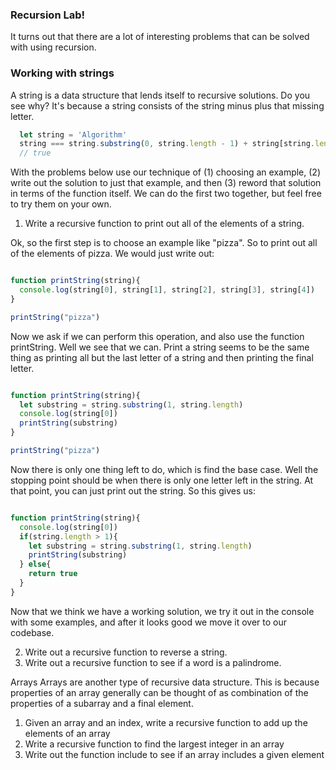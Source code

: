 ### Recursion Lab!

It turns out that there are a lot of interesting problems that can be solved with using recursion.  

### Working with strings
A string is a data structure that lends itself to recursive solutions.  Do you see why?  It's because a string consists of the string minus plus that missing letter.  
```javascript
  let string = 'Algorithm'
  string === string.substring(0, string.length - 1) + string[string.length - 1]
  // true
```
With the problems below use our technique of (1) choosing an example, (2) write out the solution to just that example, and then (3) reword that solution in terms of the function itself.  We can do the first two together, but feel free to try them on your own.

1. Write a recursive function to print out all of the elements of a string.  

Ok, so the first step is to choose an example like "pizza".  So to print out all of the elements of pizza. We would just write out:

```javascript

function printString(string){
  console.log(string[0], string[1], string[2], string[3], string[4])
}

printString("pizza")
```

Now we ask if we can perform this operation, and also use the function printString.  Well we see that we can.  Print a string seems to be the same thing as printing all but the last letter of a string and then printing the final letter.  

```javascript

function printString(string){
  let substring = string.substring(1, string.length)
  console.log(string[0])
  printString(substring)
}

printString("pizza")
```

Now there is only one thing left to do, which is find the base case.  Well the stopping point should be when there is only one letter left in the string.  At that point, you can just print out the string.  So this gives us:

```javascript

function printString(string){
  console.log(string[0])
  if(string.length > 1){
    let substring = string.substring(1, string.length)
    printString(substring)
  } else{
    return true
  }
}

```

Now that we think we have a working solution, we try it out in the console with some examples, and after it looks good we move it over to our codebase.  

2. Write out a recursive function to reverse a string.
3. Write out a recursive function to see if a word is a palindrome.

Arrays
Arrays are another type of recursive data structure.  This is because properties of an array generally can be thought of as combination of the properties of a subarray and a final element.

1.  Given an array and an index, write a recursive function to add up the elements of an array
2. Write a recursive function to find the largest integer in an array
3. Write out the function include to see if an array includes a given element

